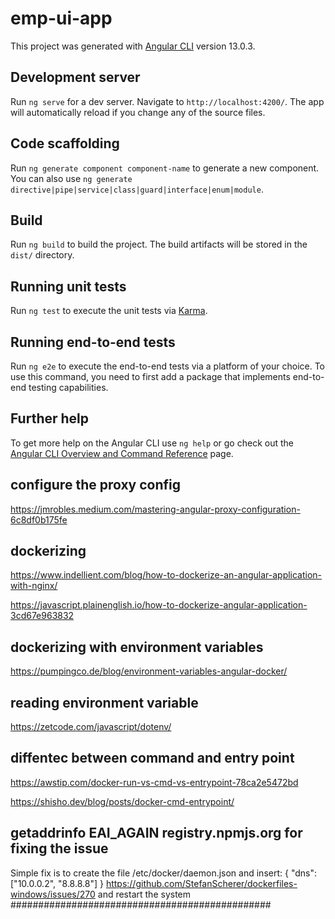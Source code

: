 # emp-ui-app

This project was generated with [Angular CLI](https://github.com/angular/angular-cli) version 13.0.3.

## Development server

Run `ng serve` for a dev server. Navigate to `http://localhost:4200/`. The app will automatically reload if you change any of the source files.

## Code scaffolding

Run `ng generate component component-name` to generate a new component. You can also use `ng generate directive|pipe|service|class|guard|interface|enum|module`.

## Build

Run `ng build` to build the project. The build artifacts will be stored in the `dist/` directory.

## Running unit tests

Run `ng test` to execute the unit tests via [Karma](https://karma-runner.github.io).

## Running end-to-end tests

Run `ng e2e` to execute the end-to-end tests via a platform of your choice. To use this command, you need to first add a package that implements end-to-end testing capabilities.

## Further help

To get more help on the Angular CLI use `ng help` or go check out the [Angular CLI Overview and Command Reference](https://angular.io/cli) page.

## configure the proxy config
https://jmrobles.medium.com/mastering-angular-proxy-configuration-6c8df0b175fe

## dockerizing
https://www.indellient.com/blog/how-to-dockerize-an-angular-application-with-nginx/

https://javascript.plainenglish.io/how-to-dockerize-angular-application-3cd67e963832

## dockerizing with environment variables
https://pumpingco.de/blog/environment-variables-angular-docker/

## reading environment variable
https://zetcode.com/javascript/dotenv/

## diffentec between command and entry point
https://awstip.com/docker-run-vs-cmd-vs-entrypoint-78ca2e5472bd

https://shisho.dev/blog/posts/docker-cmd-entrypoint/

## getaddrinfo EAI_AGAIN registry.npmjs.org for fixing the issue
Simple fix is to create the file /etc/docker/daemon.json
and insert:
{
"dns": ["10.0.0.2", "8.8.8.8"]
}
https://github.com/StefanScherer/dockerfiles-windows/issues/270
and restart the system
###############################################
